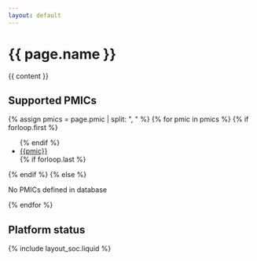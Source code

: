 ```yaml
---
layout: default
---
```

<h1>{{ page.name }}</h1>
<div class="soc">
<div class="content">
{{ content }}
</div>

<div>
<h2>Supported PMICs</h2>
{% assign pmics = page.pmic | split: ", "  %}
{% for pmic in pmics %}
{% if forloop.first %}
<ul>
{% endif %}
<li><a href="{{site.url}}{{site.baseurl}}/pmic/{{pmic}}">{{pmic}}</a></li>
{% if forloop.last %}
</ul>
{% endif %}
{% else %}
<p>No PMICs defined in database</p>
{% endfor %}
</div>

<div class="soc-status">
<h2>Platform status</h2>
<table>
{% include layout_soc.liquid %}
</table>
</div>

</div>
